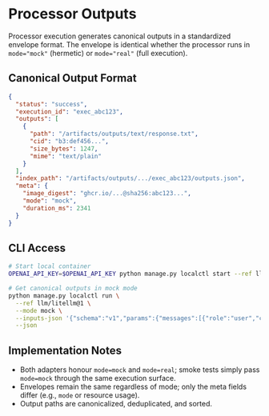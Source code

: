 # Processor Outputs

Processor execution generates canonical outputs in a standardized envelope format. The envelope is identical whether the processor runs in `mode="mock"` (hermetic) or `mode="real"` (full execution).

## Canonical Output Format

```json
{
  "status": "success",
  "execution_id": "exec_abc123",
  "outputs": [
    {
      "path": "/artifacts/outputs/text/response.txt",
      "cid": "b3:def456...",
      "size_bytes": 1247,
      "mime": "text/plain"
    }
  ],
  "index_path": "/artifacts/outputs/.../exec_abc123/outputs.json",
  "meta": {
    "image_digest": "ghcr.io/...@sha256:abc123...",
    "mode": "mock",
    "duration_ms": 2341
  }
}
```

## CLI Access

```bash
# Start local container
OPENAI_API_KEY=$OPENAI_API_KEY python manage.py localctl start --ref llm/litellm@1

# Get canonical outputs in mock mode
python manage.py localctl run \
  --ref llm/litellm@1 \
  --mode mock \
  --inputs-json '{"schema":"v1","params":{"messages":[{"role":"user","content":"Hello"}]}}' \
  --json
```

## Implementation Notes

- Both adapters honour `mode=mock` and `mode=real`; smoke tests simply pass `mode=mock` through the same execution surface.
- Envelopes remain the same regardless of mode; only the meta fields differ (e.g., `mode` or resource usage).
- Output paths are canonicalized, deduplicated, and sorted.
